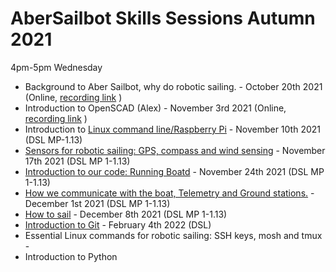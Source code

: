 # AberSailbot Skills Sessions Autumn 2021

4pm-5pm Wednesday

* Background to Aber Sailbot, why do robotic sailing. - October 20th 2021 (Online, [recording link](https://aberystwyth.cloud.panopto.eu/Panopto/Pages/Viewer.aspx?id=d512219f-d4fd-42ee-9002-adc7011f4b3d) ) 
* Introduction to OpenSCAD (Alex) - November 3rd 2021 (Online, [recording link](https://aberystwyth.cloud.panopto.eu/Panopto/Pages/Viewer.aspx?id=28574a56-5998-4282-ad5a-add501640f33) )
* Introduction to [Linux command line/Raspberry Pi](linux) - November 10th 2021 (DSL MP-1.13)
* [Sensors for robotic sailing: GPS, compass and wind sensing](sensors) - November 17th 2021 (DSL MP 1-1.13)
* [Introduction to our code: Running Boatd](boatd) - November 24th 2021 (DSL MP 1-1.13)
* [How we communicate with the boat, Telemetry and Ground stations.](telemetry) - December 1st 2021 (DSL MP 1-1.13)
* [How to sail](sailing) -  December 8th 2021 (DSL MP 1-1.13)
* [Introduction to Git](Git) - February 4th 2022 (DSL)
* Essential Linux commands for robotic sailing: SSH keys, mosh and tmux -
* Introduction to Python 


